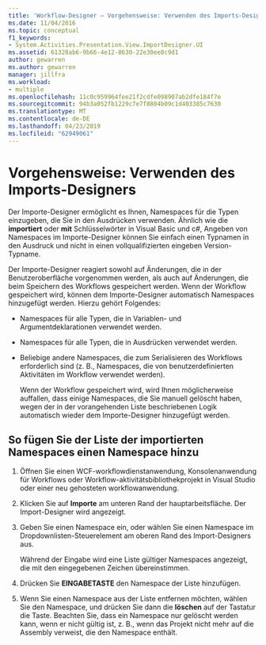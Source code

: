 ```yaml
---
title: 'Workflow-Designer – Vorgehensweise: Verwenden des Imports-Designers'
ms.date: 11/04/2016
ms.topic: conceptual
f1_keywords:
- System.Activities.Presentation.View.ImportDesigner.UI
ms.assetid: 61328ab6-9b66-4e12-8630-22e30ee8c9d1
author: gewarren
ms.author: gewarren
manager: jillfra
ms.workload:
- multiple
ms.openlocfilehash: 11c0c959964fee21f2cdfe098907ab2dfe184f7e
ms.sourcegitcommit: 94b3a052fb1229c7e7f8804b09c1d403385c7630
ms.translationtype: MT
ms.contentlocale: de-DE
ms.lasthandoff: 04/23/2019
ms.locfileid: "62949061"
---
```

# <a name="how-to-use-the-imports-designer"></a>Vorgehensweise: Verwenden des Imports-Designers

Der Importe-Designer ermöglicht es Ihnen, Namespaces für die Typen einzugeben, die Sie in den Ausdrücken verwenden. Ähnlich wie die **importiert** oder **mit** Schlüsselwörter in Visual Basic und c#, Angeben von Namespaces im Importe-Designer können Sie einfach einen Typnamen in den Ausdruck und nicht in einen vollqualifizierten eingeben Version-Typname.

Der Importe-Designer reagiert sowohl auf Änderungen, die in der Benutzeroberfläche vorgenommen werden, als auch auf Änderungen, die beim Speichern des Workflows gespeichert werden. Wenn der Workflow gespeichert wird, können dem Importe-Designer automatisch Namespaces hinzugefügt werden. Hierzu gehört Folgendes:

- Namespaces für alle Typen, die in Variablen- und Argumentdeklarationen verwendet werden.

- Namespaces für alle Typen, die in Ausdrücken verwendet werden.

- Beliebige andere Namespaces, die zum Serialisieren des Workflows erforderlich sind (z. B., Namespaces, die von benutzerdefinierten Aktivitäten im Workflow verwendet werden).

  Wenn der Workflow gespeichert wird, wird Ihnen möglicherweise auffallen, dass einige Namespaces, die Sie manuell gelöscht haben, wegen der in der vorangehenden Liste beschriebenen Logik automatisch wieder dem Importe-Designer hinzugefügt werden.

## <a name="to-add-a-namespace-to-the-list-of-imported-namespaces"></a>So fügen Sie der Liste der importierten Namespaces einen Namespace hinzu

1. Öffnen Sie einen WCF-workflowdienstanwendung, Konsolenanwendung für Workflows oder Workflow-aktivitätsbibliothekprojekt in Visual Studio oder einer neu gehosteten workflowanwendung.

2. Klicken Sie auf **Importe** am unteren Rand der hauptarbeitsfläche. Der Import-Designer wird angezeigt.

3. Geben Sie einen Namespace ein, oder wählen Sie einen Namespace im Dropdownlisten-Steuerelement am oberen Rand des Import-Designers aus.

     Während der Eingabe wird eine Liste gültiger Namespaces angezeigt, die mit den eingegebenen Zeichen übereinstimmen.

4. Drücken Sie **EINGABETASTE** den Namespace der Liste hinzufügen.

5. Wenn Sie einen Namespace aus der Liste entfernen möchten, wählen Sie den Namespace, und drücken Sie dann die **löschen** auf der Tastatur die Taste. Beachten Sie, dass ein Namespace nur gelöscht werden kann, wenn er nicht gültig ist, z. B., wenn das Projekt nicht mehr auf die Assembly verweist, die den Namespace enthält.